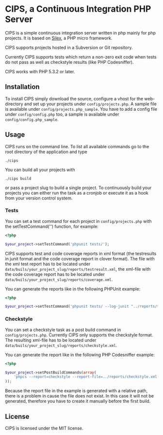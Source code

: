 CIPS, a Continuous Integration PHP Server
=========================================

CIPS is a simple continuous integration server written in php mainly for
php projects. It is based on [Silex][1], a PHP micro framework.

CIPS supports projects hosted in a Subversion or Git repository.

Currently CIPS supports tests which return a non-zero exit code when tests do
not pass as well as checkstyle results (like PHP Codesniffer).

CIPS works with PHP 5.3.2 or later.

## Installation

To install CIPS simply download the source, configure a vhost for the 
web-directory and set up your projects under ``config/projects.php``. A
sample file is available under ``config/projects.php_sample``.
You have to add a config file under ``config/config.php`` too, a sample is
available under ``config/config.php_sample``.

## Usage

CIPS runs on the command line. To list all available commands
go to the root directory of the application and type

```shell
./cips
```

You can build all your projects with

```shell
./cips build
```

or pass a project slug to build a single project.
To continuously build your projects you can either run the task as a cronjob
or execute it as a hook from your version control system.

### Tests

You can set a test command for each project in ``config/projects.php`` with the
setTestCommand('') function, for example:

```php
<?php

$your_project->setTestCommand('phpunit tests/');
```

CIPS supports test and code coverage reports in xml format (the testresults in
junit format and the code coverage report in clover format). The file with the
xml test report has to be located under 
``data/buils/your_project_slug/reports/testresult.xml``,
the xml-file with the code coverage report has to be located under
``data/buils/your_project_slug/reports/coverage.xml``.

You can generate the reports like in the following PHPUnit example:

```php
<?php

$your_project->setTestCommand('phpunit tests/ --log-junit "../reports/testresult.xml" --coverage-clover "../reports/coverage.xml"');
```

### Checkstyle

You can set a checkstyle task as a post build command in 
``config/projects.php``.
Currently CIPS only supports the checkstyle format. The resulting xml-file
has to be located under 
``data/buils/your_project_slug/reports/checkstyle.xml``.

You can generate the report like in the following PHP Codesniffer example:

```php
<?php

$your_project->setPostBuildCommands(array(
    'phpcs --report=checkstyle --report-file=../reports/checkstyle.xml src/',
));
```

Because the report file in the example is generated with a relative path, there
is a problem in cause the file does not exist. In this case it will not be
generated, therefore you have to create it manually before the first build.

## License

CIPS is licensed under the MIT license.

[1]: http://silex-project.org